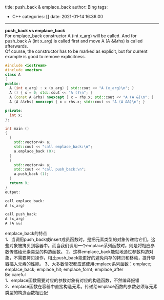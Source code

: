 title: push_back & emplace_back
author: Bing
tags:
  - C++
categories: []
date: 2021-01-14 16:36:00
---
**push_back vs emplace_back**  
For emplace_back constructor A (int x_arg) will be called. And for push_back A (int x_arg) is called first and move A (A &&rhs) is called afterwards.  
Of course, the constructor has to be marked as explicit, but for current example is good to remove explicitness.  
```c++
#include <iostream>
#include <vector>
class A
{
public:
  A (int x_arg) : x (x_arg) { std::cout << "A (x_arg)\n"; }
  A () { x = 0; std::cout << "A ()\n"; }
  A (const A &rhs) noexcept { x = rhs.x; std::cout << "A (A &)\n"; }
  A (A &&rhs) noexcept { x = rhs.x; std::cout << "A (A &&)\n"; }

private:
  int x;
};

int main ()
{
  {
    std::vector<A> a;
    std::cout << "call emplace_back:\n";
    a.emplace_back (0);
  }
  {
    std::vector<A> a;
    std::cout << "call push_back:\n";
    a.push_back (1);
  }
  return 0;
}
output:

call emplace_back:
A (x_arg)

call push_back:
A (x_arg)
A (A &&)
```   
emplace_back的特点  
1、当调用push_back或insert成员函数时，是把元素类型的对象传递给它们，这些对象被拷贝到容器中。而当我们调用一个emplace系列函数时，则是将相应参数传递给元素类型的构造函数。
2、这样emplace_back能就地通过参数构造对象，不需要拷贝操作，相比push_back能更好的避免内存的拷贝和移动，提升容器插入元素的性能。
3、大多数情况都应该使用emplace系列函数：emplace; emplace_back; emplace_hit; emplace_fornt; emplace_after  
Be careful  
1、emplace函数需要对应的参数对象有对应的构造函数，不然编译报错  
2、emplace函数在容器中直接构造元素。传递给emplace函数的参数必须与元素类型的构造函数相匹配